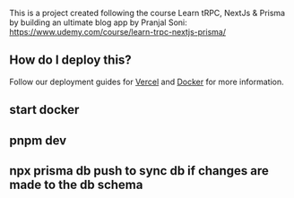 This is a project created following the course Learn tRPC, NextJs & Prisma by building an ultimate blog app by Pranjal Soni: https://www.udemy.com/course/learn-trpc-nextjs-prisma/

## How do I deploy this?

Follow our deployment guides for [Vercel](https://create.t3.gg/en/deployment/vercel) and [Docker](https://create.t3.gg/en/deployment/docker) for more information.

## start docker 
## pnpm dev
## npx prisma db push to sync db if changes are made to the db schema
